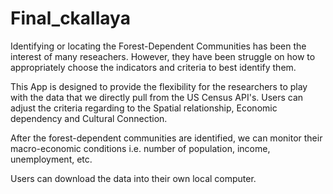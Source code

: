 # Final_ckallaya

Identifying or locating the Forest-Dependent Communities has been the interest of many reseachers. 
However, they have been struggle on how to appropriately choose the indicators and criteria to best identify them.

This App is designed to provide the flexibility for the researchers to play with the data that we directly pull from the US Census API's. 
Users can adjust the criteria regarding to the Spatial relationship, Economic dependency and Cultural Connection. 

After the forest-dependent communities are identified, we can monitor their macro-economic conditions i.e. number of population, income, unemployment, etc.

Users can download the data into their own local computer.